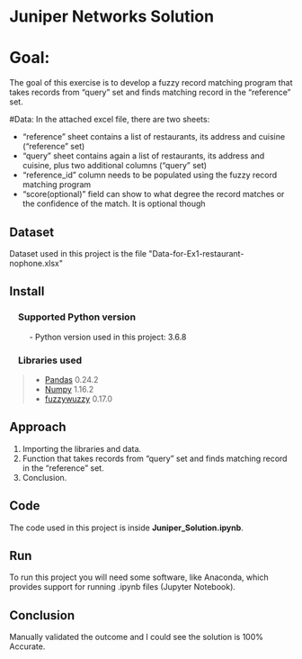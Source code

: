 # Juniper Networks Solution

# Goal: 
The goal of this exercise is to develop a fuzzy record matching program that takes records from “query” set and finds matching record in the “reference” set. 

#Data:
In the attached excel file, there are two sheets:
-	“reference” sheet  contains a list of restaurants, its address and cuisine (“reference” set) 
-	“query” sheet contains again a list of restaurants, its address and cuisine, plus two additional columns (“query” set)
-	“reference_id” column needs to be populated using the fuzzy record matching program
-	“score(optional)” field can show to what degree the record matches or the confidence of the match. It is optional though

## Dataset

Dataset used in this project is the file "Data-for-Ex1-restaurant-nophone.xlsx"

## Install

### &nbsp;&nbsp;&nbsp; Supported Python version
&nbsp;&nbsp;&nbsp;&nbsp;&nbsp;&nbsp;&nbsp;&nbsp;&nbsp;- Python version used in this project: 3.6.8

### &nbsp;&nbsp;&nbsp; Libraries used

> *  [Pandas](http://pandas.pydata.org) 0.24.2
> *  [Numpy](http://www.numpy.org) 1.16.2
> *  [fuzzywuzzy](https://pypi.org/project/fuzzywuzzy/) 0.17.0


## Approach
1. Importing the libraries and data.
2. Function that takes records from “query” set and finds matching record in the “reference” set. 
3. Conclusion.

## Code

The code used in this project is inside **Juniper_Solution.ipynb**.

## Run

To run this project you will need some software, like Anaconda, which provides support for running .ipynb files (Jupyter Notebook).

## Conclusion

Manually validated the outcome and I could see the solution is 100% Accurate.
